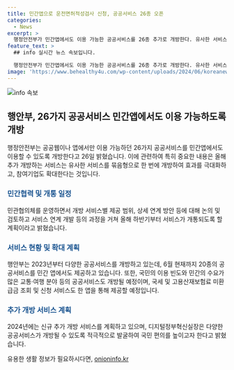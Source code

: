 ```yaml
---
title: 민간앱으로 운전면허적성검사 신청, 공공서비스 26종 오픈
categories:
  - News
excerpt: >
  행정안전부가 민간앱에서도 이용 가능한 공공서비스를 26종 추가로 개방한다. 유사한 서비스를 묶음형으로 개방하여 효과를 극대화하고 참여기업을 확대한다. 이에 민관협의체를 운영하여 개방 서비스별 제공 범위 등을 논의하고, 올해 하반기부터 서비스를 개통할 계획이다. 이를 통해 국민의 이용 편의를 높이고 공공과 민간이 협력하여 디지털플랫폼정부를 구현하고자 한다. 이에 대한 문의는 행정안전부 공공서비스혁신과로 전화하면 된다.
feature_text: >
  ## info 실시간 뉴스 속보입니다.

  행정안전부가 민간앱에서도 이용 가능한 공공서비스를 26종 추가로 개방한다. 유사한 서비스를 묶음형으로 개방하여 효과를 극대화하고 참여기업을 확대한다. 이에 민관협의체를 운영하여 개방 서비스별 제공 범위 등을 논의하고, 올해 하반기부터 서비스를 개통할 계획이다. 이를 통해 국민의 이용 편의를 높이고 공공과 민간이 협력하여 디지털플랫폼정부를 구현하고자 한다. 이에 대한 문의는 행정안전부 공공서비스혁신과로 전화하면 된다.
image: 'https://www.behealthy4u.com/wp-content/uploads/2024/06/koreanews.jpg'
---
```


<p><img src="https://www.behealthy4u.com/wp-content/uploads/2024/06/koreanews.jpg" alt="info 속보" /></p>

<h2 data-ke-size="size26">행안부, 26가지 공공서비스 민간앱에서도 이용 가능하도록 개방</h2>

<p data-ke-size="size16">행정안전부는 공공웹이나 앱에서만 이용 가능하던 26가지 공공서비스를 민간앱에서도 이용할 수 있도록 개방한다고 26일 밝혔습니다. 이에 관련하여 특히 중요한 내용은 올해 추가 개방하는 서비스는 유사한 서비스를 묶음형으로 한 번에 개방하여 효과를 극대화하고, 참여기업도 확대한다는 것입니다. </p>

<h3><b><span style="color: #1a5490;">민간협력 및 개통 일정</span></b></h3>

<p data-ke-size="size16">민관협의체를 운영하면서 개방 서비스별 제공 범위, 상세 연계 방안 등에 대해 논의 및 검토하고 서비스 연계 개발 등의 과정을 거쳐 올해 하반기부터 서비스가 개통되도록 할 계획이라고 밝혔습니다.</p>

<h3><b><span style="color: #1a5490;">서비스 현황 및 확대 계획</span></b></h3>

<p data-ke-size="size16">행안부는 2023년부터 다양한 공공서비스를 개방하고 있는데, 6월 현재까지 20종의 공공서비스를 민간 앱에서도 제공하고 있습니다. 또한, 국민의 이용 빈도와 민간의 수요가 많은 교통·여행 분야 등의 공공서비스도 개방될 예정이며, 국세 및 고용산재보험료 미환급금 조회 및 신청 서비스도 한 앱을 통해 제공할 예정입니다.</p>

<h3><b><span style="color: #1a5490;">추가 개방 서비스 계획</span></b></h3>

<p data-ke-size="size16">2024년에는 신규 추가 개방 서비스를 계획하고 있으며, 디지털정부혁신실장은 다양한 공공서비스가 개방될 수 있도록 적극적으로 발굴하여 국민 편의를 높이고자 한다고 밝혔습니다.</p>
유용한 생활 정보가 필요하시다면, <a href="https://onioninfo.kr" rel="dofollow">onioninfo.kr</a>


